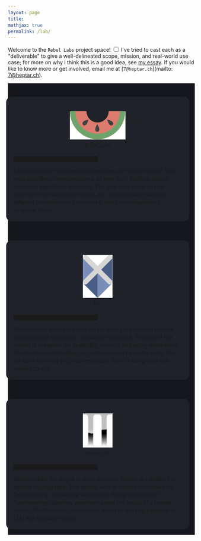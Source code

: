 ```yaml
---
layout: page
title:
mathjax: true
permalink: /lab/
---
```


Welcome to the `Rebel Labs` project space!<label for="sn-1"
       class="margin-toggle sidenote-number">
</label>
<input type="checkbox"
       id="sn-1"
       class="margin-toggle"/>
	   <span class="sidenote">
I've tried to cast each as a "deliverable" to give a well-delineated scope, mission, and
real-world use case; for more on why I think this is a good idea,
see [my essay](/bell).
	   </span>
If you would like to know more or get involved, email me at [`7@heptar.ch`](mailto:
7@heptar.ch).

<div style="background-color: #16171c ; padding: 20px 20px 20px 0px; border: 0px solid
grey; line-height:1.5">
<details>
  <summary>
<div style="background-color: #202229 ; padding: 20px; margin:-5px; border: 0px solid
grey; line-height:1.5; border-radius: 15px">
<figure>
    <div style="text-align:center; padding: 5px"><img src
    ="/img/logos/statecraft.svg" width="150px"/><br>
<span style="font-variant: small-caps">StateCraft</span>
	</div>
	</figure>
<hr style="width:50%;height:15px">
Existing quantum
programming languages do not use natural, high-level
algorithmic representations, so they can't facilitate natural,
high-level algorithmic reasoning. The goal here would be new
algorithmic primitives (permitting, say, interoperability between different
computational frameworks) and the corresponding language design.
</div>
  </summary>
  <p>
Details coming soon.
  </p>
</details>
</div>

<div style="background-color: #16171c ; padding: 20px 20px 20px 0px; border: 0px solid
grey; line-height:1.5">
<details>
  <summary>
<div style="background-color: #202229 ; padding: 20px; margin:-5px; border: 0px solid
grey; line-height:1.5; border-radius: 15px">
<figure>
    <div style="text-align:center; padding: 5px"><img src
    ="/img/logos/pax.svg" width="80px"/><br>
<span style="font-variant: small-caps">Paχ</span>
	</div>
	</figure>
<hr style="width:50%;height:15px">
Decentralized money
is a cool idea in theory but tends to be slow, expensive and effectively
centralized in practice. The goal of this project is to explore the scalability, security,
and policy implications of untrusted centralization, i.e. when you don't
trust the bank. Can the bank convince you, mathematically, that it's
doing what you asked it to do?
</div>
  </summary>
  <p>
Details coming soon.
  </p>
</details>
</div>

<div style="background-color: #16171c ; padding: 20px 20px 20px 0px; border: 0px solid
grey; line-height:1.5">
<details>
  <summary>
<div style="background-color: #202229 ; padding: 20px; margin:-5px; border: 0px solid
grey; line-height:1.5; border-radius: 15px">
<figure>
    <div style="text-align:center; padding: 5px"><img src
    ="/img/logos/ink.svg" width="80px"/><br>
<span style="font-variant: small-caps">Invisible Ink</span>
	</div>
	</figure>
	<hr style="width:50%;height:15px">
Watermarking the
output of large language models is a problem of applied
cryptography. This project aims to explore techniques for
“backmarking” (implanting watermarks during training) and "frontmarking"
(layering watermarks over the output of a trained model). Optimistically, the outcome would be marking pipelines for LLM and diffusion models.
</div>
  </summary>
  <p>
Details coming soon.
  </p>
</details>
</div>

<!-- <div style="background-color: #16171c ; padding: 20px 20px 20px 0px; border: 0px solid
grey; line-height:1.5">
<details>
  <summary>
<div style="background-color: #202229 ; padding: 20px; margin:-5px; border: 0px solid
grey; line-height:1.5; border-radius: 15px">
<figure>
    <div style="text-align:center; padding: 5px"><img src
    ="/img/logos/ink.svg" width="80px"/><br>
<span style="font-variant: small-caps">ETHer</span>
	</div>
	</figure>
	<hr style="width:50%;height:15px">

The Eigenstate Thermalization Hypothesis (ETH) gives a recipe for quantum chaos in pure
states. By extending to higher moments via free cumulants, one can
rigorously connect the ETH to a different sort of quantum randomness
called pseudorandomness. A project to determine connection to
causality, AdS/CFT, and possibly quantum money.
</div>
  </summary>
  <p>
To do.
  </p>
</details>
</div> -->
